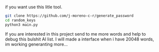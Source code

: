 if you want use this litle tool.

```bash
git clone https://github.com/j-moreno-c-r/generate_password
cd random_keys
python3 main.py
```
If you are interested in this project send to me more words and help to debug this bulshit AI list.
I will made a interface when i have 20048 words, im working generanting more...